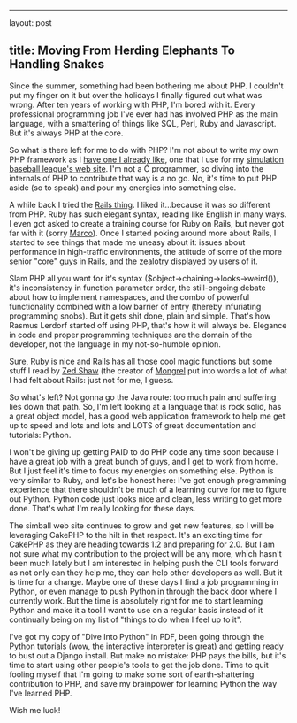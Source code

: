 <hr />

<p>layout: post</p>

<h2>title: Moving From Herding Elephants To Handling Snakes</h2>

<p>
Since the summer, something had been bothering me about PHP.  I couldn't put my finger on it but over the holidays I finally figured out what was wrong.  After ten years of working with PHP, I'm bored with it.  Every professional programming job I've ever had has involved PHP as the main language, with a smattering of things like SQL, Perl, Ruby and Javascript.  But it's always PHP at the core.
</p>

<p>
So what is there left for me to do with PHP?  I'm not about to write my own PHP framework as I <a href="http://www.cakephp.org">have one I already like</a>, one that I use for my <a href="http://www.ibl.org">simulation baseball league's web site</a>.  I'm not a C programmer, so diving into the internals of PHP to contribute that way is a no go.  No, it's time to put PHP aside (so to speak) and pour my energies into something else.
</p>

<p>
A while back I tried the <a href="http://www.rubyonrails.com">Rails thing</a>.  I liked it...because it was so different from PHP.  Ruby has such elegant syntax, reading like English in many ways.  I even got asked to create a training course for Ruby on Rails, but never got far with it (sorry <a href="http://mtabini.blogspot.com/">Marco</a>).  Once I started poking around more about Rails, I started to see things that made me uneasy about it:  issues about performance in high-traffic environments, the attitude of some of the more senior "core" guys in Rails, and the zealotry displayed by users of it.  
</p>

<p>Slam PHP all you want for it's syntax ($object->chaining->looks->weird()), it's inconsistency in function parameter order, the still-ongoing debate about how to implement namespaces, and the combo of powerful functionality combined with a low barrier of entry (thereby infuriating programming snobs).  But it gets shit done, plain and simple.  That's how Rasmus Lerdorf started off using PHP, that's how it will always be.  Elegance in code and proper programming techniques are the domain of the developer, not the language in my not-so-humble opinion.
</p>

<p>
Sure, Ruby is nice and Rails has all those cool magic functions but some stuff I read by <a href="http://www.zedshaw.com/rants/rails_is_a_ghetto.html">Zed Shaw</a> (the creator of <a href="http://mongrel.rubyforge.org/">Mongrel</a> put into words a lot of what I had felt about Rails:  just not for me, I guess.
</p>

<p>
So what's left?  Not gonna go the Java route:  too much pain and suffering lies down that path.  So, I'm left looking at a language that is rock solid, has a great object model, has a good web application framework to help me get up to speed and lots and lots and LOTS of great documentation and tutorials:  Python.
</p>

<p>
I won't be giving up getting PAID to do PHP code any time soon because I have a great job with a great bunch of guys, and I get to work from home.  But I just feel it's time to focus my energies on something else.  Python is very similar to Ruby, and let's be honest here:  I've got enough programming experience that there shouldn't be much of a learning curve for me to figure out Python.  Python code just looks nice and clean, less writing to get more done.  That's what I'm really looking for these days.
</p>

<p>
The simball web site continues to grow and get new features, so I will be leveraging CakePHP to the hilt in that respect.  It's an exciting time for CakePHP as they are heading towards 1.2 and preparing for 2.0.  But I am not sure what my contribution to the project will be any more, which hasn't been much lately but I am interested in helping push the CLI tools forward as not only can they help me, they can help other developers as well.  But it is time for a change.  Maybe one of these days I find a job programming in Python, or even manage to push Python in through the back door where I currently work.  But the time is absolutely right for me to start learning Python and make it a tool I want to use on a regular basis instead of it continually being on my list of "things to do when I feel up to it".
</p>

<p>
I've got my copy of "Dive Into Python" in PDF, been going through the Python tutorials (wow, the interactive interpreter is great) and getting ready to bust out a Django install.  But make no mistake:  PHP pays the bills, but it's time to start using other people's tools to get the job done.  Time to quit fooling myself that I'm going to make some sort of earth-shattering contribution to PHP, and save my brainpower for learning Python the way I've learned PHP.
</p>

<p>
Wish me luck!
</p>
